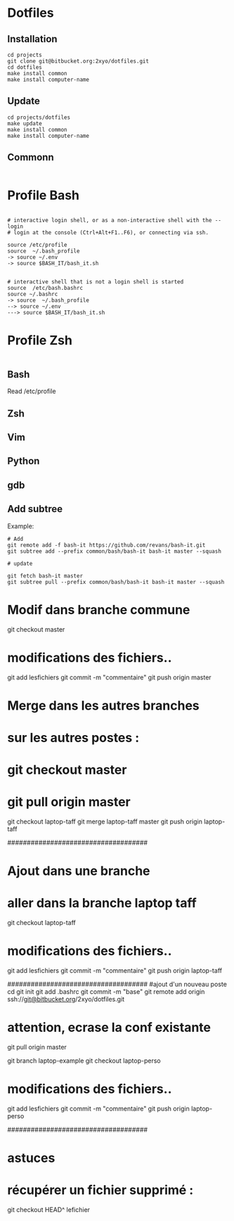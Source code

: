 # Dotfiles


## Installation
 
```
cd projects
git clone git@bitbucket.org:2xyo/dotfiles.git
cd dotfiles
make install common
make install computer-name
```

## Update 
```
cd projects/dotfiles
make update
make install common
make install computer-name
```
## Commonn

```

```
# Profile Bash 

```

# interactive login shell, or as a non-interactive shell with the --login 
# login at the console (Ctrl+Alt+F1..F6), or connecting via ssh.

source /etc/profile
source  ~/.bash_profile
-> source ~/.env
-> source $BASH_IT/bash_it.sh


# interactive shell that is not a login shell is started
source  /etc/bash.bashrc 
source ~/.bashrc
-> source  ~/.bash_profile
--> source ~/.env
---> source $BASH_IT/bash_it.sh

```


# Profile Zsh
```

```


## Bash

Read /etc/profile



## Zsh

## Vim

## Python

## gdb


## Add subtree

Example:
```
# Add
git remote add -f bash-it https://github.com/revans/bash-it.git
git subtree add --prefix common/bash/bash-it bash-it master --squash

# update

git fetch bash-it master
git subtree pull --prefix common/bash/bash-it bash-it master --squash
```


# Modif dans branche commune
git checkout master
# modifications des fichiers..
git add lesfichiers
git commit -m "commentaire"
git push origin master

# Merge dans les autres branches 
# sur les autres postes :
# git checkout  master
# git pull origin master

git checkout laptop-taff 
git merge laptop-taff master
git push origin laptop-taff 

####################################
# Ajout dans une branche
# aller dans la branche laptop taff
git checkout laptop-taff 

# modifications des fichiers..
git add lesfichiers
git commit -m "commentaire"
git push origin laptop-taff



####################################
#ajout d'un nouveau poste
cd
git init
git add .bashrc
git commit -m "base"
git remote add origin ssh://git@bitbucket.org/2xyo/dotfiles.git
# attention, ecrase la conf existante
git pull origin master

git branch laptop-example
git checkout laptop-perso
# modifications des fichiers..
git add lesfichiers
git commit -m "commentaire"
git push origin laptop-perso

####################################
# astuces 

# récupérer un fichier supprimé :
git checkout HEAD^ lefichier
